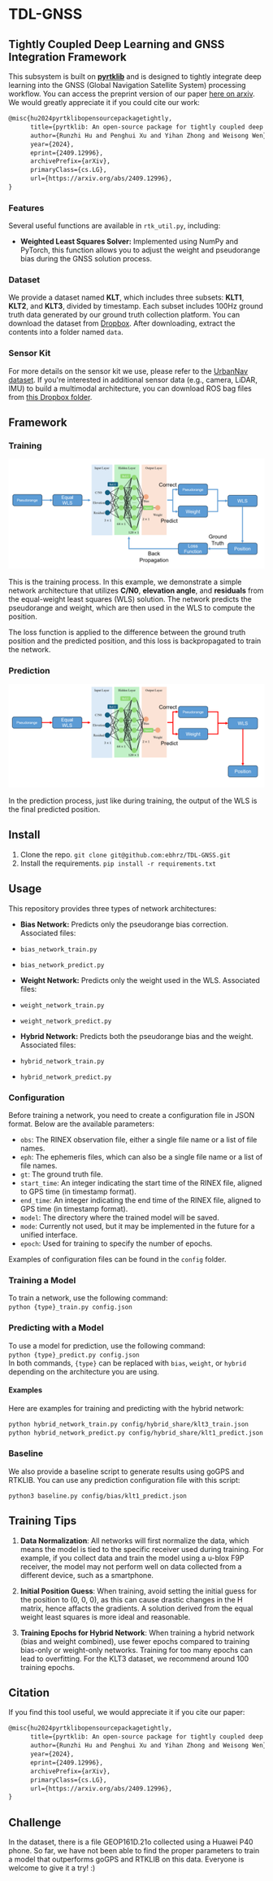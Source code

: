 # TDL-GNSS
## Tightly Coupled Deep Learning and GNSS Integration Framework

This subsystem is built on [**pyrtklib**](https://github.com/IPNL-POLYU/pyrtklib) and is designed to tightly integrate deep learning into the GNSS (Global Navigation Satellite System) processing workflow. You can access the preprint version of our paper [here on arxiv](https://arxiv.org/abs/2409.12996). We would greatly appreciate it if you could cite our work:
```latex
@misc{hu2024pyrtklibopensourcepackagetightly,
      title={pyrtklib: An open-source package for tightly coupled deep learning and GNSS integration for positioning in urban canyons}, 
      author={Runzhi Hu and Penghui Xu and Yihan Zhong and Weisong Wen},
      year={2024},
      eprint={2409.12996},
      archivePrefix={arXiv},
      primaryClass={cs.LG},
      url={https://arxiv.org/abs/2409.12996}, 
}
```

### Features

Several useful functions are available in `rtk_util.py`, including:
- **Weighted Least Squares Solver:** Implemented using NumPy and PyTorch, this function allows you to adjust the weight and pseudorange bias during the GNSS solution process.

### Dataset

We provide a dataset named **KLT**, which includes three subsets: **KLT1**, **KLT2**, and **KLT3**, divided by timestamp. Each subset includes 100Hz ground truth data generated by our ground truth collection platform. You can download the dataset from [Dropbox](https://www.dropbox.com/scl/fi/d3urwaquf5ema5j0unmt4/data.zip?rlkey=tuwpx9pdzqtdvoeoqwhcc5gi8&st=wh5qhg6e&dl=0). After downloading, extract the contents into a folder named `data`.

### Sensor Kit

For more details on the sensor kit we use, please refer to the [UrbanNav dataset](https://github.com/IPNL-POLYU/UrbanNavDataset). If you're interested in additional sensor data (e.g., camera, LiDAR, IMU) to build a multimodal architecture, you can download ROS bag files from [this Dropbox folder](https://www.dropbox.com/scl/fo/qbijzmzr2iorsirwb902p/ADZzlbG8SLhG94VvnFSwIgg?rlkey=mup7s7ot1yg0qhwygdp4cxztw&st=l9s3lc44&dl=0).

## Framework

### Training
![Training Process](image/train_process.png)

This is the training process. In this example, we demonstrate a simple network architecture that utilizes **C/N0**, **elevation angle**, and **residuals** from the equal-weight least squares (WLS) solution. The network predicts the pseudorange and weight, which are then used in the WLS to compute the position. 

The loss function is applied to the difference between the ground truth position and the predicted position, and this loss is backpropagated to train the network.

### Prediction
![Prediction Process](image/predict_process.png)

In the prediction process, just like during training, the output of the WLS is the final predicted position.


## Install
1. Clone the repo.
   `git clone git@github.com:ebhrz/TDL-GNSS.git`
2. Install the requirements.
   `pip install -r requirements.txt`

## Usage
This repository provides three types of network architectures:

- **Bias Network:** Predicts only the pseudorange bias correction. Associated files:
- `bias_network_train.py`
- `bias_network_predict.py`

- **Weight Network:** Predicts only the weight used in the WLS. Associated files:
- `weight_network_train.py`
- `weight_network_predict.py`

- **Hybrid Network:** Predicts both the pseudorange bias and the weight. Associated files:
- `hybrid_network_train.py`
- `hybrid_network_predict.py`

### Configuration
Before training a network, you need to create a configuration file in JSON format. Below are the available parameters:

- `obs`: The RINEX observation file, either a single file name or a list of file names.
- `eph`: The ephemeris files, which can also be a single file name or a list of file names.
- `gt`: The ground truth file.
- `start_time`: An integer indicating the start time of the RINEX file, aligned to GPS time (in timestamp format).
- `end_time`: An integer indicating the end time of the RINEX file, aligned to GPS time (in timestamp format).
- `model`: The directory where the trained model will be saved.
- `mode`: Currently not used, but it may be implemented in the future for a unified interface.
- `epoch`: Used for training to specify the number of epochs.

Examples of configuration files can be found in the `config` folder.

### Training a Model
To train a network, use the following command:
<br>
`python {type}_train.py config.json`
</br>
### Predicting with a Model
To use a model for prediction, use the following command:
<br>
`python {type}_predict.py config.json`
</br>
In both commands, `{type}` can be replaced with `bias`, `weight`, or `hybrid` depending on the architecture you are using.

#### Examples
Here are examples for training and predicting with the hybrid network:
```bash
python hybrid_network_train.py config/hybrid_share/klt3_train.json
python hybrid_network_predict.py config/hybrid_share/klt1_predict.json
```
### Baseline
We also provide a baseline script to generate results using goGPS and RTKLIB. You can use any prediction configuration file with this script:
```
python3 baseline.py config/bias/klt1_predict.json
```
## Training Tips
1. **Data Normalization**: All networks will first normalize the data, which means the model is tied to the specific receiver used during training. For example, if you collect data and train the model using a u-blox F9P receiver, the model may not perform well on data collected from a different device, such as a smartphone.

2. **Initial Position Guess**: When training, avoid setting the initial guess for the position to (0, 0, 0), as this can cause drastic changes in the H matrix, hence affacts the gradients. A solution derived from the equal weight least squares is more ideal and reasonable.

3. **Training Epochs for Hybrid Network**: When training a hybrid network (bias and weight combined), use fewer epochs compared to training bias-only or weight-only networks. Training for too many epochs can lead to overfitting. For the KLT3 dataset, we recommend around 100 training epochs.

## Citation
If you find this tool useful, we would appreciate it if you cite our paper:
```latex
@misc{hu2024pyrtklibopensourcepackagetightly,
      title={pyrtklib: An open-source package for tightly coupled deep learning and GNSS integration for positioning in urban canyons}, 
      author={Runzhi Hu and Penghui Xu and Yihan Zhong and Weisong Wen},
      year={2024},
      eprint={2409.12996},
      archivePrefix={arXiv},
      primaryClass={cs.LG},
      url={https://arxiv.org/abs/2409.12996}, 
}
```


## Challenge
In the dataset, there is a file GEOP161D.21o collected using a Huawei P40 phone. So far, we have not been able to find the proper parameters to train a model that outperforms goGPS and RTKLIB on this data. Everyone is welcome to give it a try! :)